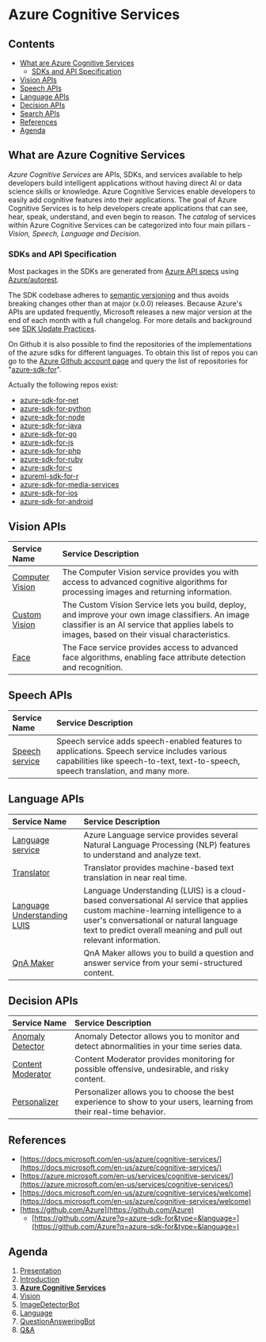 # Azure Cognitive Services <!-- omit in TOC -->

## Contents <!-- omit in TOC -->

- [What are Azure Cognitive Services](#what-are-azure-cognitive-services)
  - [SDKs and API Specification](#sdks-and-api-specification)
- [Vision APIs](#vision-apis)
- [Speech APIs](#speech-apis)
- [Language APIs](#language-apis)
- [Decision APIs](#decision-apis)
- [Search APIs](#search-apis)
- [References](#references)
- [Agenda](#agenda)

## What are Azure Cognitive Services

*Azure Cognitive Services* are APIs, SDKs, and services available to help developers build intelligent applications without having direct AI or data science skills or knowledge.
Azure Cognitive Services enable developers to easily add cognitive features into their applications.
The goal of Azure Cognitive Services is to help developers create applications that can see, hear, speak, understand, and even begin to reason.
The *catalog* of services within Azure Cognitive Services can be categorized into four main pillars - *Vision, Speech, Language and Decision*.

### SDKs and API Specification

Most packages in the SDKs are generated from [Azure API specs](https://github.com/Azure/azure-rest-api-specs) using [Azure/autorest](https://github.com/Azure/autorest).

The SDK codebase adheres to [semantic versioning](https://semver.org/) and thus avoids breaking changes other than at major (x.0.0) releases.
Because Azure's APIs are updated frequently, Microsoft releases a new major version at the end of each month with a full changelog.
For more details and background see [SDK Update Practices](https://github.com/Azure/azure-sdk-for-go/wiki/SDK-Update-Practices).

On Github it is also possible to find the repositories of the implementations of the azure sdks for different languages.
To obtain this list of repos you can go to the [Azure Github account page](https://github.com/Azure) and query the list of repositories for "[azure-sdk-for](https://github.com/Azure?q=azure-sdk-for&type=&language=)".

Actually the following repos exist:

- [azure-sdk-for-net](https://github.com/Azure/azure-sdk-for-net)
- [azure-sdk-for-python](https://github.com/Azure/azure-sdk-for-python)
- [azure-sdk-for-node](https://github.com/Azure/azure-sdk-for-node)
- [azure-sdk-for-java](https://github.com/Azure/azure-sdk-for-java)
- [azure-sdk-for-go](https://github.com/Azure/azure-sdk-for-go)
- [azure-sdk-for-js](https://github.com/Azure/azure-sdk-for-js)
- [azure-sdk-for-php](https://github.com/Azure/azure-sdk-for-php)
- [azure-sdk-for-ruby](https://github.com/Azure/azure-sdk-for-ruby)
- [azure-sdk-for-c](https://github.com/Azure/azure-sdk-for-c)
- [azureml-sdk-for-r](https://github.com/Azure/azureml-sdk-for-r)
- [azure-sdk-for-media-services](https://github.com/Azure/azure-sdk-for-media-services)
- [azure-sdk-for-ios](https://github.com/Azure/azure-sdk-for-ios)
- [azure-sdk-for-android](https://github.com/Azure/azure-sdk-for-android)

<!-- 
List of APIS extracted from: https://github.com/MicrosoftDocs/azure-docs/blob/master/articles/cognitive-services/what-are-cognitive-services.md
-->

## Vision APIs

|Service Name|Service Description|
|:-----------|:------------------|
|[Computer Vision](./computer-vision/index.yml "Computer Vision")|The Computer Vision service provides you with access to advanced cognitive algorithms for processing images and returning information.|
|[Custom Vision](./custom-vision-service/index.yml "Custom Vision Service")|The Custom Vision Service lets you build, deploy, and improve your own image classifiers. An image classifier is an AI service that applies labels to images, based on their visual characteristics. |
|[Face](./face/index.yml "Face")| The Face service provides access to advanced face algorithms, enabling face attribute detection and recognition.|

## Speech APIs

|Service Name|Service Description|
|:-----------|:------------------|
|[Speech service](https://docs.microsoft.com/en-us/azure/cognitive-services/speech-service/overview "Speech service")|Speech service adds speech-enabled features to applications. Speech service includes various capabilities like speech-to-text, text-to-speech, speech translation, and many more.|

## Language APIs

|Service Name|Service Description|
|:-----------|:------------------|
|[Language service](./language-service/index.yml "Language service")| Azure Language service provides several Natural Language Processing (NLP) features to understand and analyze text.|
|[Translator](./translator/index.yml "Translator")|Translator provides machine-based text translation in near real time.|
|[Language Understanding LUIS](./luis/index.yml "Language Understanding")|Language Understanding (LUIS) is a cloud-based conversational AI service that applies custom machine-learning intelligence to a user's conversational or natural language text to predict overall meaning and pull out relevant information. |
|[QnA Maker](./qnamaker/index.yml "QnA Maker")|QnA Maker allows you to build a question and answer service from your semi-structured content.|

## Decision APIs

|Service Name|Service Description|
|:-----------|:------------------|
|[Anomaly Detector](./anomaly-detector/index.yml "Anomaly Detector") |Anomaly Detector allows you to monitor and detect abnormalities in your time series data.|
|[Content Moderator](./content-moderator/overview.md "Content Moderator")|Content Moderator provides monitoring for possible offensive, undesirable, and risky content. |
|[Personalizer](./personalizer/index.yml "Personalizer")|Personalizer allows you to choose the best experience to show to your users, learning from their real-time behavior. |


## References

- [https://docs.microsoft.com/en-us/azure/cognitive-services/](https://docs.microsoft.com/en-us/azure/cognitive-services/)
- [https://azure.microsoft.com/en-us/services/cognitive-services/](https://azure.microsoft.com/en-us/services/cognitive-services/)
- [https://docs.microsoft.com/en-us/azure/cognitive-services/welcome](https://docs.microsoft.com/en-us/azure/cognitive-services/welcome)
- [https://github.com/Azure](https://github.com/Azure)
  - [https://github.com/Azure?q=azure-sdk-for&type=&language=](https://github.com/Azure?q=azure-sdk-for&type=&language=)

## Agenda

1. [Presentation](01.presentation.md)
1. [Introduction](02.introduction.md)
1. **[Azure Cognitive Services](03.azure-cognitive-services.md)**
1. [Vision](04.vision.md.)
1. [ImageDetectorBot](05.azure-bot.md)
1. [Language](06.language.md)
1. [QuestionAnsweringBot](05.azure-bot.md)
1. [Q&A](08.q&a.md)